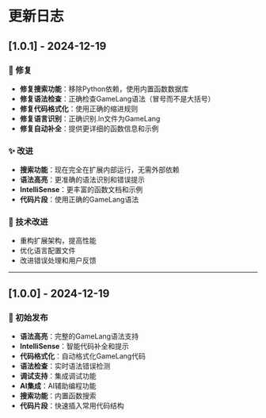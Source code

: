 # 更新日志

## [1.0.1] - 2024-12-19

### 🐛 修复
- **修复搜索功能**：移除Python依赖，使用内置函数数据库
- **修复语法检查**：正确检查GameLang语法（冒号而不是大括号）
- **修复代码格式化**：使用正确的缩进规则
- **修复语言识别**：正确识别.ln文件为GameLang
- **修复自动补全**：提供更详细的函数信息和示例

### ✨ 改进
- **搜索功能**：现在完全在扩展内部运行，无需外部依赖
- **语法高亮**：更准确的语法识别和错误提示
- **IntelliSense**：更丰富的函数文档和示例
- **代码片段**：使用正确的GameLang语法

### 🔧 技术改进
- 重构扩展架构，提高性能
- 优化语言配置文件
- 改进错误处理和用户反馈

---

## [1.0.0] - 2024-12-19

### 🎉 初始发布
- **语法高亮**：完整的GameLang语法支持
- **IntelliSense**：智能代码补全和提示
- **代码格式化**：自动格式化GameLang代码
- **语法检查**：实时语法错误检测
- **调试支持**：集成调试功能
- **AI集成**：AI辅助编程功能
- **搜索功能**：内置函数搜索
- **代码片段**：快速插入常用代码结构 